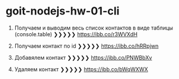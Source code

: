 # goit-nodejs-hw-01-cli

1. Получаем и выводим весь список контактов в виде таблицы (console.table) ❯❯❯❯❯
   https://ibb.co/r3WVXdH

2. Получаем контакт по id ❯❯❯❯❯ https://ibb.co/hRRpjwn

3. Добавялем контакт ❯❯❯❯❯ https://ibb.co/PNWBbXv

4. Удаляем контакт ❯❯❯❯❯ https://ibb.co/bWqWXWX
